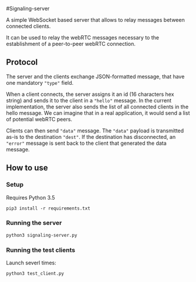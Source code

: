 #Signaling-server

A simple WebSocket based server that allows to relay messages between connected clients.

It can be used to relay the webRTC messages necessary to the establishment of a peer-to-peer webRTC connection.

## Protocol

The server and the clients exchange JSON-formatted message, that have one mandatory `"type"` field.

When a client connects, the server assigns it an id (16 characters hex string) and sends it to the client in a `"hello"` message. In the current implementation, the server also sends the list of all connected clients in the hello message. We can imagine that in a real application, it would send a list of potential webRTC peers.

Clients can then send `"data"` message. The `"data"` payload is transmitted as-is to the destination `"dest"`. If the destination has disconnected, an `"error"` message is sent back to the client that generated the data message.

## How to use

### Setup

Requires Python 3.5

```
pip3 install -r requirements.txt
```

### Running the server

```
python3 signaling-server.py
```

### Running the test clients

Launch severl times:

```
python3 test_client.py
```

